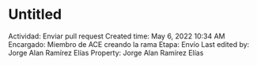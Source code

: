 # Untitled

Actividad: Enviar pull request
Created time: May 6, 2022 10:34 AM
Encargado: Miembro de ACE creando la rama
Etapa: Envío
Last edited by: Jorge Alan Ramírez Elías
Property: Jorge Alan Ramírez Elías